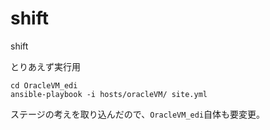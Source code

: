 # shift
shift


とりあえず実行用
~~~
cd OracleVM_edi
ansible-playbook -i hosts/oracleVM/ site.yml
~~~

ステージの考えを取り込んだので、`OracleVM_edi`自体も要変更。
